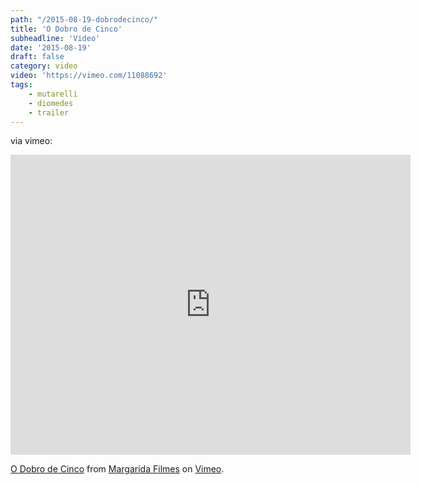 ```yaml
---
path: "/2015-08-19-dobrodecinco/"
title: 'O Dobro de Cinco'
subheadline: 'Video'
date: '2015-08-19'
draft: false
category: video
video: 'https://vimeo.com/11088692'
tags: 
    - mutarelli
    - diomedes
    - trailer
---
```


via vimeo:

<iframe src="https://player.vimeo.com/video/11088692" width="640" height="480" frameborder="0" webkitallowfullscreen mozallowfullscreen allowfullscreen></iframe>
<p><a href="https://vimeo.com/11088692">O Dobro de Cinco</a> from <a href="https://vimeo.com/margaridafloresefilmes">Margarida Filmes</a> on <a href="https://vimeo.com">Vimeo</a>.</p>